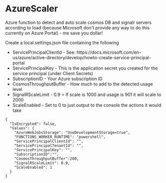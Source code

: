# AzureScaler
Azure function to detect and auto scale cosmos DB and signalr servers according to load (because Microsoft don't provide any way to do this currently on Azure Portal) - me save you dollar!

Create a local.settings.json file containing the following

<ul>
<li>ServicePrincipalClientId - See: https://docs.microsoft.com/en-us/azure/active-directory/develop/howto-create-service-principal-portal</li>
<li>ServicePrincipalKey - This is the application secret you created for the service principal (under Client Secrets)</li>
<li>SubscriptionID - Your Azure subscription ID</li>
<li>CosmosThroughputBuffer - How much to add to the detected usage level</li>
<li>SignalRScaleLimit - 0.9 = If scale is 1000 and usage is 901 it will scale to 2000</li>
    <li>ScaleEnabled - Set to 0 to just output to the console the actions it would take</li>
</ul>

    {
      "IsEncrypted": false,
      "Values": {
        "AzureWebJobsStorage": "UseDevelopmentStorage=true",
        "FUNCTIONS_WORKER_RUNTIME": "powershell",
        "ServicePrincipalClientId": "",
        "ServicePrincipalTenantId": "",
        "ServicePrincipalKey": "",
        "SubscriptionID":"",
        "CosmosThroughputBuffer":200,
        "SignalRScaleLimit": 0.9, 
        "ScaleEnabled": 1
      }
    }
